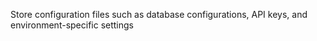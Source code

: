 Store configuration files such as database configurations, API keys, and environment-specific settings
